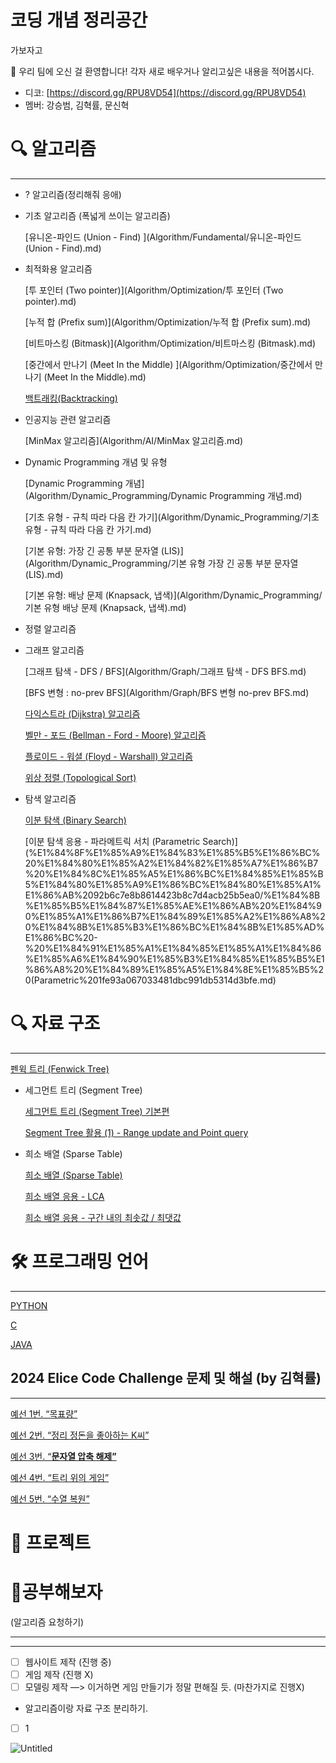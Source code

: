 # 코딩 개념 정리공간

가보자고

<aside>
👋 우리 팀에 오신 걸 환영합니다! 각자 새로 배우거나 알리고싶은 내용을 적어봅시다.

- 디코: [https://discord.gg/RPU8VD54](https://discord.gg/RPU8VD54)
- 멤버: 강승범, 김혁률, 문신혁
</aside>

# 🔍 알고리즘

---

- ? 알고리즘(정리해줘 응애)
- 기초 알고리즘 (폭넓게 쓰이는 알고리즘)
    
    [유니온-파인드 (Union - Find) ](Algorithm/Fundamental/유니온-파인드 (Union - Find).md)
    
- 최적화용 알고리즘
    
    [투 포인터 (Two pointer)](Algorithm/Optimization/투 포인터 (Two pointer).md)
    
    [누적 합 (Prefix sum)](Algorithm/Optimization/누적 합 (Prefix sum).md)
    
    [비트마스킹 (Bitmask)](Algorithm/Optimization/비트마스킹 (Bitmask).md)
    
    [중간에서 만나기 (Meet In the Middle) ](Algorithm/Optimization/중간에서 만나기 (Meet In the Middle).md)
    
    [백트래킹(Backtracking)](Algorithm/Optimization/백트래킹(Backtracking).md)
    
- 인공지능 관련 알고리즘
    
    [MinMax 알고리즘](Algorithm/AI/MinMax 알고리즘.md)
    
- Dynamic Programming 개념 및 유형
    
    [Dynamic Programming 개념](Algorithm/Dynamic_Programming/Dynamic Programming 개념.md)
    
    [기초 유형 - 규칙 따라 다음 칸 가기](Algorithm/Dynamic_Programming/기초 유형 - 규칙 따라 다음 칸 가기.md)
    
    [기본 유형: 가장 긴 공통 부분 문자열 (LIS)](Algorithm/Dynamic_Programming/기본 유형 가장 긴 공통 부분 문자열 (LIS).md)
    
    [기본 유형: 배낭 문제 (Knapsack, 냅색)](Algorithm/Dynamic_Programming/기본 유형 배낭 문제 (Knapsack, 냅색).md)
    

- 정렬 알고리즘
- 그래프 알고리즘
    
    [그래프 탐색 - DFS / BFS](Algorithm/Graph/그래프 탐색 - DFS BFS.md)
    
    [BFS 변형 : no-prev BFS](Algorithm/Graph/BFS 변형 no-prev BFS.md)
    
    [다익스트라 (Dijkstra) 알고리즘](%E1%84%8F%E1%85%A9%E1%84%83%E1%85%B5%E1%86%BC%20%E1%84%80%E1%85%A2%E1%84%82%E1%85%A7%E1%86%B7%20%E1%84%8C%E1%85%A5%E1%86%BC%E1%84%85%E1%85%B5%E1%84%80%E1%85%A9%E1%86%BC%E1%84%80%E1%85%A1%E1%86%AB%2092b6c7e8b8614423b8c7d4acb25b5ea0/%E1%84%83%E1%85%A1%E1%84%8B%E1%85%B5%E1%86%A8%E1%84%89%E1%85%B3%E1%84%90%E1%85%B3%E1%84%85%E1%85%A1%20(Dijkstra)%20%E1%84%8B%E1%85%A1%E1%86%AF%E1%84%80%E1%85%A9%E1%84%85%E1%85%B5%E1%84%8C%E1%85%B3%E1%86%B7%202b11c63169d24221b3ffda4552139e1d.md)
    
    [벨만 - 포드 (Bellman - Ford - Moore) 알고리즘](%E1%84%8F%E1%85%A9%E1%84%83%E1%85%B5%E1%86%BC%20%E1%84%80%E1%85%A2%E1%84%82%E1%85%A7%E1%86%B7%20%E1%84%8C%E1%85%A5%E1%86%BC%E1%84%85%E1%85%B5%E1%84%80%E1%85%A9%E1%86%BC%E1%84%80%E1%85%A1%E1%86%AB%2092b6c7e8b8614423b8c7d4acb25b5ea0/%E1%84%87%E1%85%A6%E1%86%AF%E1%84%86%E1%85%A1%E1%86%AB%20-%20%E1%84%91%E1%85%A9%E1%84%83%E1%85%B3%20(Bellman%20-%20Ford%20-%20Moore)%20%E1%84%8B%E1%85%A1%E1%86%AF%E1%84%80%E1%85%A9%E1%84%85%E1%85%B5%E1%84%8C%E1%85%B3%E1%86%B7%20101ba57435d741c89c10a35a0fd02614.md)
    
    [플로이드 - 워셜 (Floyd - Warshall) 알고리즘 ](%E1%84%8F%E1%85%A9%E1%84%83%E1%85%B5%E1%86%BC%20%E1%84%80%E1%85%A2%E1%84%82%E1%85%A7%E1%86%B7%20%E1%84%8C%E1%85%A5%E1%86%BC%E1%84%85%E1%85%B5%E1%84%80%E1%85%A9%E1%86%BC%E1%84%80%E1%85%A1%E1%86%AB%2092b6c7e8b8614423b8c7d4acb25b5ea0/%E1%84%91%E1%85%B3%E1%86%AF%E1%84%85%E1%85%A9%E1%84%8B%E1%85%B5%E1%84%83%E1%85%B3%20-%20%E1%84%8B%E1%85%AF%E1%84%89%E1%85%A7%E1%86%AF%20(Floyd%20-%20Warshall)%20%E1%84%8B%E1%85%A1%E1%86%AF%E1%84%80%E1%85%A9%E1%84%85%E1%85%B5%E1%84%8C%E1%85%B3%E1%86%B7%2029cd36ff46a94fff9d4e4cbf1504ba58.md)
    
    [위상 정렬 (Topological Sort)](%E1%84%8F%E1%85%A9%E1%84%83%E1%85%B5%E1%86%BC%20%E1%84%80%E1%85%A2%E1%84%82%E1%85%A7%E1%86%B7%20%E1%84%8C%E1%85%A5%E1%86%BC%E1%84%85%E1%85%B5%E1%84%80%E1%85%A9%E1%86%BC%E1%84%80%E1%85%A1%E1%86%AB%2092b6c7e8b8614423b8c7d4acb25b5ea0/%E1%84%8B%E1%85%B1%E1%84%89%E1%85%A1%E1%86%BC%20%E1%84%8C%E1%85%A5%E1%86%BC%E1%84%85%E1%85%A7%E1%86%AF%20(Topological%20Sort)%209f8c93f63600447a877aaf3d9ab38b2b.md)
    
- 탐색 알고리즘
    
    [이분 탐색 (Binary Search)](%E1%84%8F%E1%85%A9%E1%84%83%E1%85%B5%E1%86%BC%20%E1%84%80%E1%85%A2%E1%84%82%E1%85%A7%E1%86%B7%20%E1%84%8C%E1%85%A5%E1%86%BC%E1%84%85%E1%85%B5%E1%84%80%E1%85%A9%E1%86%BC%E1%84%80%E1%85%A1%E1%86%AB%2092b6c7e8b8614423b8c7d4acb25b5ea0/%E1%84%8B%E1%85%B5%E1%84%87%E1%85%AE%E1%86%AB%20%E1%84%90%E1%85%A1%E1%86%B7%E1%84%89%E1%85%A2%E1%86%A8%20(Binary%20Search)%20717cc66f2bd24b9c9d9fd9df9173c370.md)
    
    [이분 탐색 응용 - 파라메트릭 서치 (Parametric Search)](%E1%84%8F%E1%85%A9%E1%84%83%E1%85%B5%E1%86%BC%20%E1%84%80%E1%85%A2%E1%84%82%E1%85%A7%E1%86%B7%20%E1%84%8C%E1%85%A5%E1%86%BC%E1%84%85%E1%85%B5%E1%84%80%E1%85%A9%E1%86%BC%E1%84%80%E1%85%A1%E1%86%AB%2092b6c7e8b8614423b8c7d4acb25b5ea0/%E1%84%8B%E1%85%B5%E1%84%87%E1%85%AE%E1%86%AB%20%E1%84%90%E1%85%A1%E1%86%B7%E1%84%89%E1%85%A2%E1%86%A8%20%E1%84%8B%E1%85%B3%E1%86%BC%E1%84%8B%E1%85%AD%E1%86%BC%20-%20%E1%84%91%E1%85%A1%E1%84%85%E1%85%A1%E1%84%86%E1%85%A6%E1%84%90%E1%85%B3%E1%84%85%E1%85%B5%E1%86%A8%20%E1%84%89%E1%85%A5%E1%84%8E%E1%85%B5%20(Parametric%201fe93a067033481dbc991db5314d3bfe.md)
    

# 🔍 자료 구조

---

[펜윅 트리 (Fenwick Tree)](%E1%84%8F%E1%85%A9%E1%84%83%E1%85%B5%E1%86%BC%20%E1%84%80%E1%85%A2%E1%84%82%E1%85%A7%E1%86%B7%20%E1%84%8C%E1%85%A5%E1%86%BC%E1%84%85%E1%85%B5%E1%84%80%E1%85%A9%E1%86%BC%E1%84%80%E1%85%A1%E1%86%AB%2092b6c7e8b8614423b8c7d4acb25b5ea0/%E1%84%91%E1%85%A6%E1%86%AB%E1%84%8B%E1%85%B1%E1%86%A8%20%E1%84%90%E1%85%B3%E1%84%85%E1%85%B5%20(Fenwick%20Tree)%20047ee35f823448f7b00c53b51b876cf2.md)

- 세그먼트 트리 (Segment Tree)
    
    [세그먼트 트리 (Segment Tree) 기본편](%E1%84%8F%E1%85%A9%E1%84%83%E1%85%B5%E1%86%BC%20%E1%84%80%E1%85%A2%E1%84%82%E1%85%A7%E1%86%B7%20%E1%84%8C%E1%85%A5%E1%86%BC%E1%84%85%E1%85%B5%E1%84%80%E1%85%A9%E1%86%BC%E1%84%80%E1%85%A1%E1%86%AB%2092b6c7e8b8614423b8c7d4acb25b5ea0/%E1%84%89%E1%85%A6%E1%84%80%E1%85%B3%E1%84%86%E1%85%A5%E1%86%AB%E1%84%90%E1%85%B3%20%E1%84%90%E1%85%B3%E1%84%85%E1%85%B5%20(Segment%20Tree)%20%E1%84%80%E1%85%B5%E1%84%87%E1%85%A9%E1%86%AB%E1%84%91%E1%85%A7%E1%86%AB%20db099fbf576647b9b7cfaae5f3b9d14f.md)
    
    [Segment Tree 활용 (1) - Range update and Point query](%E1%84%8F%E1%85%A9%E1%84%83%E1%85%B5%E1%86%BC%20%E1%84%80%E1%85%A2%E1%84%82%E1%85%A7%E1%86%B7%20%E1%84%8C%E1%85%A5%E1%86%BC%E1%84%85%E1%85%B5%E1%84%80%E1%85%A9%E1%86%BC%E1%84%80%E1%85%A1%E1%86%AB%2092b6c7e8b8614423b8c7d4acb25b5ea0/Segment%20Tree%20%E1%84%92%E1%85%AA%E1%86%AF%E1%84%8B%E1%85%AD%E1%86%BC%20(1)%20-%20Range%20update%20and%20Point%20q%20117e2aa97dec48b5ad2484e156af1255.md)
    
- 희소 배열 (Sparse Table)
    
    [희소 배열 (Sparse Table)](%E1%84%8F%E1%85%A9%E1%84%83%E1%85%B5%E1%86%BC%20%E1%84%80%E1%85%A2%E1%84%82%E1%85%A7%E1%86%B7%20%E1%84%8C%E1%85%A5%E1%86%BC%E1%84%85%E1%85%B5%E1%84%80%E1%85%A9%E1%86%BC%E1%84%80%E1%85%A1%E1%86%AB%2092b6c7e8b8614423b8c7d4acb25b5ea0/%E1%84%92%E1%85%B4%E1%84%89%E1%85%A9%20%E1%84%87%E1%85%A2%E1%84%8B%E1%85%A7%E1%86%AF%20(Sparse%20Table)%20fb6735398d9646119e43b575813172d1.md)
    
    [희소 배열 응용 - LCA](%E1%84%8F%E1%85%A9%E1%84%83%E1%85%B5%E1%86%BC%20%E1%84%80%E1%85%A2%E1%84%82%E1%85%A7%E1%86%B7%20%E1%84%8C%E1%85%A5%E1%86%BC%E1%84%85%E1%85%B5%E1%84%80%E1%85%A9%E1%86%BC%E1%84%80%E1%85%A1%E1%86%AB%2092b6c7e8b8614423b8c7d4acb25b5ea0/%E1%84%92%E1%85%B4%E1%84%89%E1%85%A9%20%E1%84%87%E1%85%A2%E1%84%8B%E1%85%A7%E1%86%AF%20%E1%84%8B%E1%85%B3%E1%86%BC%E1%84%8B%E1%85%AD%E1%86%BC%20-%20LCA%202cf3263a050c4c12a8064d5992bab9d1.md)
    
    [희소 배열 응용 - 구간 내의 최솟값 / 최댓값](%E1%84%8F%E1%85%A9%E1%84%83%E1%85%B5%E1%86%BC%20%E1%84%80%E1%85%A2%E1%84%82%E1%85%A7%E1%86%B7%20%E1%84%8C%E1%85%A5%E1%86%BC%E1%84%85%E1%85%B5%E1%84%80%E1%85%A9%E1%86%BC%E1%84%80%E1%85%A1%E1%86%AB%2092b6c7e8b8614423b8c7d4acb25b5ea0/%E1%84%92%E1%85%B4%E1%84%89%E1%85%A9%20%E1%84%87%E1%85%A2%E1%84%8B%E1%85%A7%E1%86%AF%20%E1%84%8B%E1%85%B3%E1%86%BC%E1%84%8B%E1%85%AD%E1%86%BC%20-%20%E1%84%80%E1%85%AE%E1%84%80%E1%85%A1%E1%86%AB%20%E1%84%82%E1%85%A2%E1%84%8B%E1%85%B4%20%E1%84%8E%E1%85%AC%E1%84%89%E1%85%A9%E1%86%BA%E1%84%80%E1%85%A1%E1%86%B9%20%E1%84%8E%E1%85%AC%E1%84%83%E1%85%A2%E1%86%BA%E1%84%80%E1%85%A1%E1%86%B9%20e675a47fd9004dba97815f9e5ea84224.md)
    

# 🛠 프로그래밍 언어

---

[PYTHON](%E1%84%8F%E1%85%A9%E1%84%83%E1%85%B5%E1%86%BC%20%E1%84%80%E1%85%A2%E1%84%82%E1%85%A7%E1%86%B7%20%E1%84%8C%E1%85%A5%E1%86%BC%E1%84%85%E1%85%B5%E1%84%80%E1%85%A9%E1%86%BC%E1%84%80%E1%85%A1%E1%86%AB%2092b6c7e8b8614423b8c7d4acb25b5ea0/PYTHON%202c341d210e244e779ac2c2a47cd200e7.md)

[C](%E1%84%8F%E1%85%A9%E1%84%83%E1%85%B5%E1%86%BC%20%E1%84%80%E1%85%A2%E1%84%82%E1%85%A7%E1%86%B7%20%E1%84%8C%E1%85%A5%E1%86%BC%E1%84%85%E1%85%B5%E1%84%80%E1%85%A9%E1%86%BC%E1%84%80%E1%85%A1%E1%86%AB%2092b6c7e8b8614423b8c7d4acb25b5ea0/C%20eaf7a180357b46bea323dfd2c8ae585f.md)

[JAVA](%E1%84%8F%E1%85%A9%E1%84%83%E1%85%B5%E1%86%BC%20%E1%84%80%E1%85%A2%E1%84%82%E1%85%A7%E1%86%B7%20%E1%84%8C%E1%85%A5%E1%86%BC%E1%84%85%E1%85%B5%E1%84%80%E1%85%A9%E1%86%BC%E1%84%80%E1%85%A1%E1%86%AB%2092b6c7e8b8614423b8c7d4acb25b5ea0/JAVA%205460da9774af458db03f62a5f0b50191.md)

## 2024 Elice Code Challenge 문제 및 해설 (by 김혁률)

---

[예선 1번. “목표량” ](%E1%84%8F%E1%85%A9%E1%84%83%E1%85%B5%E1%86%BC%20%E1%84%80%E1%85%A2%E1%84%82%E1%85%A7%E1%86%B7%20%E1%84%8C%E1%85%A5%E1%86%BC%E1%84%85%E1%85%B5%E1%84%80%E1%85%A9%E1%86%BC%E1%84%80%E1%85%A1%E1%86%AB%2092b6c7e8b8614423b8c7d4acb25b5ea0/%E1%84%8B%E1%85%A8%E1%84%89%E1%85%A5%E1%86%AB%201%E1%84%87%E1%85%A5%E1%86%AB%20%E2%80%9C%E1%84%86%E1%85%A9%E1%86%A8%E1%84%91%E1%85%AD%E1%84%85%E1%85%A3%E1%86%BC%E2%80%9D%2069f1ebd863b649aab7b1ee79bba7677a.md)

[예선 2번. “정리 정돈을 좋아하는 K씨”](%E1%84%8F%E1%85%A9%E1%84%83%E1%85%B5%E1%86%BC%20%E1%84%80%E1%85%A2%E1%84%82%E1%85%A7%E1%86%B7%20%E1%84%8C%E1%85%A5%E1%86%BC%E1%84%85%E1%85%B5%E1%84%80%E1%85%A9%E1%86%BC%E1%84%80%E1%85%A1%E1%86%AB%2092b6c7e8b8614423b8c7d4acb25b5ea0/%E1%84%8B%E1%85%A8%E1%84%89%E1%85%A5%E1%86%AB%202%E1%84%87%E1%85%A5%E1%86%AB%20%E2%80%9C%E1%84%8C%E1%85%A5%E1%86%BC%E1%84%85%E1%85%B5%20%E1%84%8C%E1%85%A5%E1%86%BC%E1%84%83%E1%85%A9%E1%86%AB%E1%84%8B%E1%85%B3%E1%86%AF%20%E1%84%8C%E1%85%A9%E1%87%82%E1%84%8B%E1%85%A1%E1%84%92%E1%85%A1%E1%84%82%E1%85%B3%E1%86%AB%20K%E1%84%8A%E1%85%B5%E2%80%9D%2053da2da78a0c4b548f95aa50cb134fb7.md)

[예선 3번. “**문자열 압축 해제”**](%E1%84%8F%E1%85%A9%E1%84%83%E1%85%B5%E1%86%BC%20%E1%84%80%E1%85%A2%E1%84%82%E1%85%A7%E1%86%B7%20%E1%84%8C%E1%85%A5%E1%86%BC%E1%84%85%E1%85%B5%E1%84%80%E1%85%A9%E1%86%BC%E1%84%80%E1%85%A1%E1%86%AB%2092b6c7e8b8614423b8c7d4acb25b5ea0/%E1%84%8B%E1%85%A8%E1%84%89%E1%85%A5%E1%86%AB%203%E1%84%87%E1%85%A5%E1%86%AB%20%E2%80%9C%E1%84%86%E1%85%AE%E1%86%AB%E1%84%8C%E1%85%A1%E1%84%8B%E1%85%A7%E1%86%AF%20%E1%84%8B%E1%85%A1%E1%86%B8%E1%84%8E%E1%85%AE%E1%86%A8%20%E1%84%92%E1%85%A2%E1%84%8C%E1%85%A6%E2%80%9D%2082f2767bafd641a09ce0d091aed95f27.md)

[예선 4번. “트리 위의 게임” ](%E1%84%8F%E1%85%A9%E1%84%83%E1%85%B5%E1%86%BC%20%E1%84%80%E1%85%A2%E1%84%82%E1%85%A7%E1%86%B7%20%E1%84%8C%E1%85%A5%E1%86%BC%E1%84%85%E1%85%B5%E1%84%80%E1%85%A9%E1%86%BC%E1%84%80%E1%85%A1%E1%86%AB%2092b6c7e8b8614423b8c7d4acb25b5ea0/%E1%84%8B%E1%85%A8%E1%84%89%E1%85%A5%E1%86%AB%204%E1%84%87%E1%85%A5%E1%86%AB%20%E2%80%9C%E1%84%90%E1%85%B3%E1%84%85%E1%85%B5%20%E1%84%8B%E1%85%B1%E1%84%8B%E1%85%B4%20%E1%84%80%E1%85%A6%E1%84%8B%E1%85%B5%E1%86%B7%E2%80%9D%201bbc01776c514ece87bb9c1fa18bcc2a.md)

[예선 5번. “수열 복원” ](%E1%84%8F%E1%85%A9%E1%84%83%E1%85%B5%E1%86%BC%20%E1%84%80%E1%85%A2%E1%84%82%E1%85%A7%E1%86%B7%20%E1%84%8C%E1%85%A5%E1%86%BC%E1%84%85%E1%85%B5%E1%84%80%E1%85%A9%E1%86%BC%E1%84%80%E1%85%A1%E1%86%AB%2092b6c7e8b8614423b8c7d4acb25b5ea0/%E1%84%8B%E1%85%A8%E1%84%89%E1%85%A5%E1%86%AB%205%E1%84%87%E1%85%A5%E1%86%AB%20%E2%80%9C%E1%84%89%E1%85%AE%E1%84%8B%E1%85%A7%E1%86%AF%20%E1%84%87%E1%85%A9%E1%86%A8%E1%84%8B%E1%85%AF%E1%86%AB%E2%80%9D%205efa52a68d3347ebb9ca96ce69c9e472.md)

# 📂 프로젝트

# 🔭공부해보자

(알고리즘 요청하기)

---

---

- [ ]  웹사이트 제작 (진행 중)
- [ ]  게임 제작 (진행 X)
- [ ]  모델링 제작 —> 이거하면 게임 만들기가 정말 편해질 듯. (마찬가지로 진행X)

 - 알고리즘이랑 자료 구조 분리하기. 

- [ ]  1

![Untitled](%E1%84%8F%E1%85%A9%E1%84%83%E1%85%B5%E1%86%BC%20%E1%84%80%E1%85%A2%E1%84%82%E1%85%A7%E1%86%B7%20%E1%84%8C%E1%85%A5%E1%86%BC%E1%84%85%E1%85%B5%E1%84%80%E1%85%A9%E1%86%BC%E1%84%80%E1%85%A1%E1%86%AB%2092b6c7e8b8614423b8c7d4acb25b5ea0/Untitled.png)
